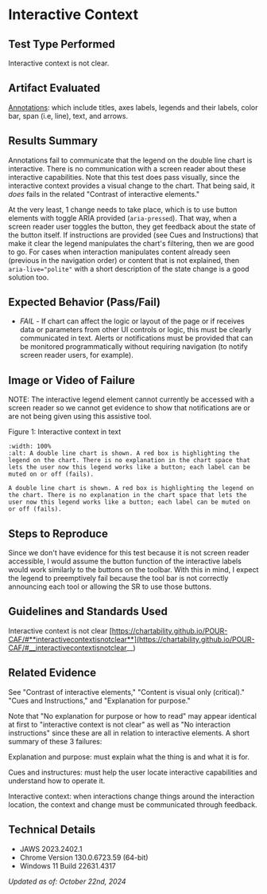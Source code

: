 # Interactive Context

## Test Type Performed

Interactive context is not clear.

## Artifact Evaluated

[Annotations](https://docs.bokeh.org/en/latest/docs/user_guide/interaction.html): which include titles, axes labels, legends and their labels, color bar, span (i.e, line), text, and arrows.

## Results Summary

Annotations fail to communicate that the legend on the double line chart is interactive. There is no communication with a screen reader about these interactive capabilities. Note that this test does pass visually, since the interactive context provides a visual change to the chart. That being said, it _does_ fails in the related "Contrast of interactive elements."

At the very least, 1 change needs to take place, which is to use button elements with toggle ARIA provided (`aria-pressed`). That way, when a screen reader user toggles the button, they get feedback about the state of the button itself. If instructions are provided (see Cues and Instructions) that make it clear the legend manipulates the chart's filtering, then we are good to go. For cases when interaction manipulates content already seen (previous in the navigation order) or content that is not explained, then `aria-live="polite"` with a short description of the state change is a good solution too.

## Expected Behavior (Pass/Fail)

- _FAIL_ - If chart can affect the logic or layout of the page or if receives data or parameters from other UI controls or logic, this must be clearly communicated in text. Alerts or notifications must be provided that can be monitored programmatically without requiring navigation (to notify screen reader users, for example).

## Image or Video of Failure

NOTE: The interactive legend element cannot currently be accessed with a screen reader so we cannot get evidence to show that notifications are or are not being given using this assistive tool.

Figure 1: Interactive context in text

```{figure} ./assets/annotations_interactive-context.png
:width: 100%
:alt: A double line chart is shown. A red box is highlighting the legend on the chart. There is no explanation in the chart space that lets the user now this legend works like a button; each label can be muted on or off (fails).

A double line chart is shown. A red box is highlighting the legend on the chart. There is no explanation in the chart space that lets the user now this legend works like a button; each label can be muted on or off (fails).
```

## Steps to Reproduce

Since we don't have evidence for this test because it is not screen reader accessible, I would assume the button function of the interactive labels would work similarly to the buttons on the toolbar. With this in mind, I expect the legend to preemptively fail because the tool bar is not correctly announcing each tool or allowing the SR to use those buttons.

## Guidelines and Standards Used

Interactive context is not clear [https://chartability.github.io/POUR-CAF/#**interactivecontextisnotclear**](https://chartability.github.io/POUR-CAF/#__interactivecontextisnotclear__)

## Related Evidence

See "Contrast of interactive elements," "Content is visual only (critical)." "Cues and Instructions," and "Explanation for purpose."

Note that "No explanation for purpose or how to read" may appear identical at first to "interactive context is not clear" as well as "No interaction instructions" since these are all in relation to interactive elements. A short summary of these 3 failures:

Explanation and purpose: must explain what the thing is and what it is for.

Cues and instructures: must help the user locate interactive capabilities and understand how to operate it.

Interactive context: when interactions change things around the interaction location, the context and change must be communicated through feedback.

<!-- ## Known or Documented Issues
(If there is already a github issue created for this test or a related test, it will be listed here.) -->

## Technical Details

- JAWS 2023.2402.1
- Chrome Version 130.0.6723.59 (64-bit)
- Windows 11 Build 22631.4317

_Updated as of: October 22nd, 2024_

<!-- ## Notes -->
